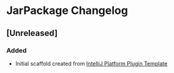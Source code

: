 <!-- Keep a Changelog guide -> https://keepachangelog.com -->

# JarPackage Changelog

## [Unreleased]
### Added
- Initial scaffold created from [IntelliJ Platform Plugin Template](https://github.com/JetBrains/intellij-platform-plugin-template)

